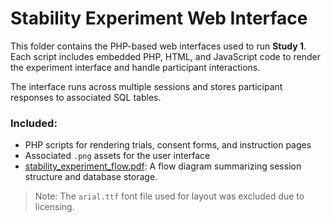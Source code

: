# Stability Experiment Web Interface

This folder contains the PHP-based web interfaces used to run **Study 1**. Each script includes embedded PHP, HTML, and JavaScript code to render the experiment interface and handle participant interactions.

The interface runs across multiple sessions and stores participant responses to associated SQL tables.

### Included:
- PHP scripts for rendering trials, consent forms, and instruction pages
- Associated `.png` assets for the user interface
- [stability_experiment_flow.pdf](../stability_experiment_flow.pdf): A flow diagram summarizing session structure and database storage.

> Note: The `arial.ttf` font file used for layout was excluded due to licensing.
